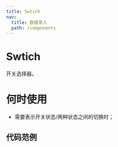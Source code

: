 ```yaml
---
title: Swtich
nav:
  title: 数据录入
  path: /components
---
```


# Swtich

开关选择器。

# 何时使用

- 需要表示开关状态/两种状态之间的切换时；

## 代码范例

<code src="./demos/basic.tsx" />
<code src="./demos/click.tsx" />
<code src="./demos/disabled.tsx" />
<code src="./demos/loading.tsx" />

<API src="./Switch.tsx">
